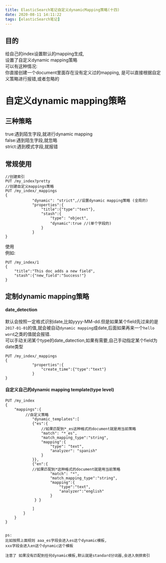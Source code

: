 ```yaml
---
title: ElasticSearch笔记自定义dynamicMapping策略(十四)
date: 2020-08-11 14:11:22
tags: [elasticSearch笔记]
---
```


## 目的
给自己的index设置默认的mapping生成,  
设置了自定义dynamic mapping策略  
可以有这种情况:  
你直接创建一个document里面存在没有定义过的mapping,
是可以直接根据自定义策略进行报错,或者忽略的  

<!--more-->

# 自定义dynamic mapping策略
三种策略
---
true:遇到陌生字段,就进行dynamic mapping  
false:遇到陌生字段,就忽略   
strict:遇到模式字段,就报错


## 常规使用
```
//创建索引
PUT /my_index?pretty
//创建自定义mappings策略
PUT /my_index/_mappings
{
            "dynamic": "strict",//设置dynamic mapping策略 (全局的)
            "properties":{
                "title":{"type":"text"},
                "stash":{
                    "type": "object",
                    "dynamic":true //(单个字段的)
                }
            }
}

```
使用   
例如:
```
PUT /my_index/1
{
    "title":"This doc adds a new field",
    "stash":{"new_field":"Success!"}
}
```

## 定制dynamic mapping策略
#### date_detection
默认会按照一定格式识别date,比如yyyy-MM-dd.但是如果某个field先过来的是`2017-01-01`的值,就会被自动`dynamic mapping`成date,后面如果再来一个`hello word`之类的值就会报错.  
可以手动关闭某个type的date_datection,如果有需要,自己手动指定某个field为date类型
```
PUT /my_index/_mappings
{
            "properties":{
                "create_time":{"type":"text"}
            }
}
```
#### 自定义自己的dynamic mapping template(type level)
```
PUT /my_index
{
    "mappings":{
         //自定义策略
            "dynamic_templates":[
            {"es":{
                //如果匹配到*_es这种格式的document就是用当前策略
                "match": "*_es",
                "match_mapping_type":"string",
                "mapping":{
                    "type": "text",
                    "analyzer": "spanish"
                }
            }},
            {"en":{
            //如果匹配到*这种格式的document就是用当前策略
                    "match": "*",
                    "match_mapping_type":"string",
                    "mapping":{
                        "type":"text",
                        "analyzer":"english"
                    }
             } }

            ]
        }
    }
}


ps:
比如按照上面规则 aaa_es字段会进入es这个dynamic模板,
xxx字段会进入en这个dynamic这个模板

注意了 如果没有匹配到任何dynamic模板,默认就是standard分词器,会进入倒排索引

```
